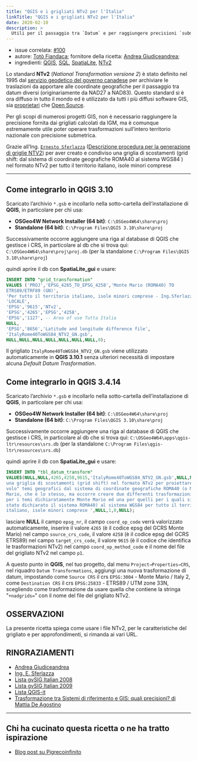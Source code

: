 ```yaml
---
title: "QGIS e i grigliati NTv2 per l'Italia"
linkTitle: "QGIS e i grigliati NTv2 per l'Italia"
date: 2020-02-10
description: >
  Utili per il passaggio tra `Datum` e per raggiungere precisioni `submetriche`.
---
```


- issue correlata: [#100](https://github.com/opendatasicilia/tansignari/issues/100)
- autore: [Totò Fiandaca](https://twitter.com/totofiandaca); fornitore della ricetta: [Andrea Giudiceandrea](https://github.com/agiudiceandrea);
- ingredienti: [QGIS](https://qgis.org/it/site/), [SQL](https://it.wikipedia.org/wiki/Structured_Query_Language), [SpatiaLite](https://www.gaia-gis.it/fossil/libspatialite/index), [NTv2](https://webapp.geod.nrcan.gc.ca/geod/tools-outils/ntv2.php)



Lo standard **NTv2** (_National Transformation versione 2_) è stato definito nel 1995 dal [servizio geodetico del governo canadese](http://webapp.geod.nrcan.gc.ca/geod/) per archiviare le traslazioni da apportare alle coordinate geografiche per il passaggio tra datum diversi (originariamente da NAD27 a NAD83). Questo standard si è ora diffuso in tutto il mondo ed è utilizzato da tutti i più diffusi software GIS, sia [proprietari](https://it.wikipedia.org/wiki/Software_proprietario) che [Open Source](https://it.wikipedia.org/wiki/Open_source).

Per gli scopi di numerosi progetti GIS, non è necessario raggiungere la precisione fornita dai grigliati calcolati da IGM, ma è comunque estremamente utile poter operare trasformazioni sull’intero territorio nazionale con precisione submetrica.

Grazie all’Ing. [`Ernesto Sferlazza`](http://osgeo-org.1560.x6.nabble.com/grigliato-NTV2-per-la-Sicilia-td4182271.html) ([Descrizione procedura per la generazione di griglie NTV2](http://www.provincia.agrigento.it/flex/cm/pages/ServeAttachment.php/L/IT/D/D.6360cf6e7857e4788f2f/P/BLOB%3AID%3D309)) per aver creato e condiviso una griglia di scostamenti (grid shift: dal sistema di coordinate geografiche ROMA40  al sistema WGS84 ) nel formato NTv2 per tutto il territorio italiano, isole minori comprese

---

## Come integrarlo in QGIS 3.10

Scaricato l’archivio `*.gsb` e incollarlo nella sotto-cartella dell’installazione di **QGIS**, in particolare per chi usa:

- **OSGeo4W Network Installer (64 bit)**: `C:\OSGeo4W64\share\proj`
- **Standalone (64 bit)**: `C:\Program Files\QGIS 3.10\share\proj`

Successivamente occorre aggiungere una riga al database di QGIS che gestisce i CRS, in particolare al db che si trova qui: ‪`C:\OSGeo4W64\share\proj\proj.db` (per la standalone `C:\Program Files\QGIS 3.10\share\proj`)

quindi aprire il db con **SpatiaLite_gui** e usare:

```sql
INSERT INTO "grid_transformation"
VALUES ('PROJ','EPSG_4265_TO_EPSG_4258','Monte Mario (ROMA40) TO
ETRS89/ETRF89 (GN)',
'Per tutto il territorio italiano, isole minori comprese - Ing.Sferlazza',
'LOCALE',
'EPSG','9615','NTv2',
'EPSG','4265','EPSG','4258',
'EPSG','1127', -- Area of use Tutta Italia
NULL,
'EPSG','8656','Latitude and longitude difference file',
'ItalyRome40ToWGS84_NTV2_GN.gsb',
NULL,NULL,NULL,NULL,NULL,NULL,NULL,0);
```
Il grigliato `ItalyRome40ToWGS84_NTV2_GN.gsb` viene utilizzato automaticamente in **QGIS 3.10.1** senza ulteriori necessità di impostare alcuna _Default Datum Trasformation_.

## Come integrarlo in QGIS 3.4.14

Scaricato l’archivio `*.gsb` e incollarlo nella sotto-cartella dell’installazione di **QGIS**, in particolare per chi usa:

- **OSGeo4W Network Installer (64 bit)**: `C:\OSGeo4W64\share\proj`
- **Standalone (64 bit)**: `C:\Program Files\QGIS 3.10\share\proj`

Successivamente occorre aggiungere una riga al database di QGIS che gestisce i CRS, in particolare al db che si trova qui: ‪`C:\OSGeo4W64\apps\qgis-ltr\resources\srs.db` (per la standalone `C:\Program Files\qgis-ltr\resources\srs.db`)

quindi aprire il db con **SpatiaLite_gui** e usare:

```sql
INSERT INTO "tbl_datum_transform"
VALUES(NULL,NULL,4265,4258,9615,'ItalyRome40ToWGS84_NTV2_GN.gsb',NULL,NULL,NULL,NULL,NULL,NULL,'Crea
una griglia di scostamenti (grid shift) nel formato NTv2 per proiettare "al
volo" temi geografici dal sistema di coordinate geografiche ROMA40 (o Monte
Mario, che è lo stesso, ma occorre creare due differenti trasformazioni, una
per i temi dichiaratamente Monte Mario ed una per quelli per i quali sia
stato dichiarato il sistema ROMA40) al sistema WGS84 per tutto il territorio
italiano, isole minori comprese ',NULL,1,0,NULL);
```

lasciare **NULL** il campo `epsg_nr`, il campo `coord_op_code` verrà valorizzato automaticamente, inserire il valore `4265` (è il codice epsg del GCRS Monte Mario) nel campo `source_crs_code`, il valore `4258` (è il codice epsg del GCRS ETRS89) nel campo `target_crs_code`, il valore `9615` (è il codice che identifica le trasformazioni NTv2) nel campo `coord_op_method_code` e il nome del file del grigliato NTv2 nel campo `p1`.

A questo punto in **QGIS**, nel tuo progetto, dal menu `Project→Properties→CRS`, nel riquadro `Datum Transformations`, aggiungi una nuova trasformazione di datum, impostando come `Source CRS` il crs `EPSG:3004` - Monte Mario / Italy 2, come `Destination CRS` il crs `EPSG:25833` - ETRS89 / UTM zone 33N, scegliendo come trasformazione da usare quella che contiene la stringa "`+nadgrids=`" con il nome del file del grigliato NTv2.

## OSSERVAZIONI

La presente ricetta spiega come usare i file NTv2, per le caratteristiche del grigliato e per approfondimenti, si rimanda ai vari URL.

## RINGRAZIAMENTI

- [Andrea Giudiceandrea](https://github.com/agiudiceandrea)
- [Ing. E. Sferlazza](https://www.facebook.com/ernesto.sferlazza)
- [Lista gvSIG Italian 2008](http://osgeo-org.1560.x6.nabble.com/gvSIG-Italian-f4178756.html)
- [Lista gvSIG Italian 2009](https://lists.osgeo.org/pipermail/gvsig-italian/2009-July/000757.html)
- [Lista QGIS-it](http://osgeo-org.1560.x6.nabble.com/Integrare-i-grigliati-NTv2-in-QGIS-3-10-futura-LTR-td5426354.html)
- [Trasformazione tra Sistemi di riferimento e GIS: quali precisioni? di Mattia De Agostino](https://github.com/opendatasicilia/tansignari/raw/master/ricette/mappe/De%20Agostino%20et%20al.%20-%20Trasformazione%20tra%20SR.pdf)


---

## Chi ha cucinato questa ricetta o ne ha tratto ispirazione

- [Blog post su Pigrecoinfinito](https://pigrecoinfinito.com/2020/01/06/qgis-e-i-grigliati-ntv2-per-la-sicilia/)
